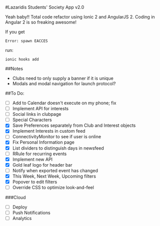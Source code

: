 #Lazaridis Students' Society App v2.0

Yeah baby!! Total code refactor using Ionic 2 and AngularJS 2. Coding in Angular 2 is so freaking awesome!

If you get 

    Error: spawn EACCES

run:

    ionic hooks add

##Notes
* Clubs need to only supply a banner if it is unique
* Modals and modal navigation for launch protocol?

##To Do:
- [ ] Add to Calendar doesn't execute on my phone; fix
- [ ] Implement API for interests
- [ ] Social links in clubpage
- [ ] Special Characters
- [x] Save Preferences separately from Club and Interest objects
- [x] Implement Interests in custom feed
- [ ] ConnectivityMonitor to see if user is online
- [x] Fix Personal Information page
- [x] List dividers to distinguish days in newsfeed
- [ ] RRule for recurring events
- [x] Implement new API
- [x] Gold leaf logo for header bar
- [ ] Notify when exported event has changed
- [x] This Week, Next Week, Upcoming filters
- [x] Popover to edit filters
- [ ] Override CSS to optimize look-and-feel

###Cloud
- [ ] Deploy
- [ ] Push Notifications
- [ ] Analytics
